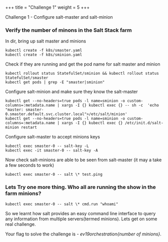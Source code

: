 +++
title = "Challenge 1"
weight = 5
+++

Challenge 1 - Configure salt-master and salt-minion

### 

### Verify the number of minons in the Salt Stack farm

In dir, bring up salt master and minions 

```
kubectl create -f k8s/smaster.yaml
kubectl create -f k8s/sminion.yaml
```

Check if they are running and get the pod name for salt master and minion

```
kubectl rollout status StatefulSet/sminion && kubectl rollout status StatefulSet/smaster
kubectl get pods | grep -E "smaster|sminion" 
```


Configure salt-minion and make sure they know the salt-master

```
kubectl get --no-headers=true pods -l name=sminion -o custom-columns=:metadata.name | xargs -I {} kubectl exec {} -- sh -c  'echo "master: smaster-0.smaster.default.svc.cluster.local">/etc/salt/minion'
kubectl get --no-headers=true pods -l name=sminion -o custom-columns=:metadata.name | xargs -I {} kubectl exec {} /etc/init.d/salt-minion restart
```

Configure salt-master to accept minions keys

```
kubectl exec smaster-0 -- salt-key -L
kubectl exec -it smaster-0 -- salt-key -A
```

Now check salt-minions are able to be seen from salt-master (it may a take a few seconds to work)

```
kubectl exec smaster-0 -- salt \* test.ping
```

### Lets Try one more thing. Who all are running the show in the farm minions?

```
kubectl exec smaster-0 -- salt \* cmd.run "whoami"
```

So we learnt how salt provides an easy command line interface to query any information from multiple servers(termed minions). Lets get on some real challenge.

Your flag to solve the challenge is - *ev19orchestration{number of minions}*. 
